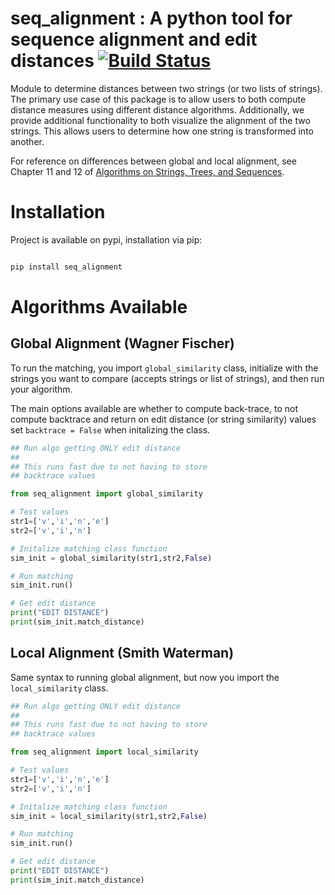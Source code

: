 # seq_alignment : A python tool for sequence alignment and edit distances [![Build Status](https://travis-ci.com/ryanlstevens/py_string_matchers.svg?token=x6iEoqTBFHFvu6oqChJH&branch=main)](https://travis-ci.com/ryanlstevens/py_string_matchers)

Module to determine distances between two strings (or two lists of strings). The primary use case of this package is to allow users to both compute distance measures using different distance algorithms. Additionally, we provide additional functionality to both visualize the alignment of the two strings. This allows users to determine how one string is transformed into another.

For reference on differences between global and local alignment, see Chapter 11 and 12 of [Algorithms on Strings, Trees, and Sequences](https://www.amazon.com/Algorithms-Strings-Trees-Sequences-Computational/dp/0521585198).

# Installation

Project is available on pypi, installation via pip:

```bash

pip install seq_alignment

```

# Algorithms Available

## Global Alignment (Wagner Fischer)

To run the matching, you import `global_similarity` class, initialize with the strings you want to compare (accepts strings or list of strings), and then run your algorithm.

The main options available are whether to compute back-trace, to not compute backtrace and return on edit distance (or string similarity) values set `backtrace = False` when initalizing the class.

```python
## Run algo getting ONLY edit distance 
## 
## This runs fast due to not having to store
## backtrace values

from seq_alignment import global_similarity

# Test values
str1=['v','i','n','e']
str2=['v','i','n']

# Initalize matching class function
sim_init = global_similarity(str1,str2,False)

# Run matching 
sim_init.run()

# Get edit distance
print("EDIT DISTANCE")
print(sim_init.match_distance)
```

## Local Alignment (Smith Waterman)

Same syntax to running global alignment, but now you import the `local_similarity` class.

```python
## Run algo getting ONLY edit distance 
## 
## This runs fast due to not having to store
## backtrace values

from seq_alignment import local_similarity

# Test values
str1=['v','i','n','e']
str2=['v','i','n']

# Initalize matching class function
sim_init = local_similarity(str1,str2,False)

# Run matching 
sim_init.run()

# Get edit distance
print("EDIT DISTANCE")
print(sim_init.match_distance)
```
